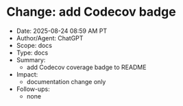 # Change: add Codecov badge

- Date: 2025-08-24 08:59 AM PT
- Author/Agent: ChatGPT
- Scope: docs
- Type: docs
- Summary:
  - add Codecov coverage badge to README
- Impact:
  - documentation change only
- Follow-ups:
  - none
